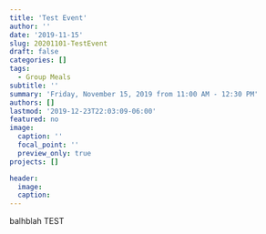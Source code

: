```yaml
---
title: 'Test Event'
author: ''
date: '2019-11-15'
slug: 20201101-TestEvent
draft: false
categories: []
tags: 
  - Group Meals
subtitle: ''
summary: 'Friday, November 15, 2019 from 11:00 AM - 12:30 PM'
authors: []
lastmod: '2019-12-23T22:03:09-06:00'
featured: no
image:
  caption: ''
  focal_point: ''
  preview_only: true
projects: []

header:
  image:   
  caption: 
---
```


balhblah TEST
